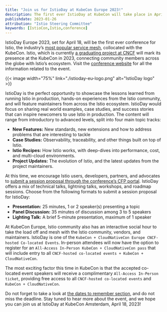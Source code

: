 ```yaml
---
title: "Join us for IstioDay at KubeCon Europe 2023!"
description: The first ever IstioDay at KubeCon will take place in April.
publishdate: 2023-01-26
attribution: "Istio Steering Committee"
keywords: [IstioCon,Istio,conference]
---
```


IstioDay Europe 2023, set for April 18, will be the first ever conference for Istio, the industry’s [most popular service mesh](https://www.cncf.io/wp-content/uploads/2020/11/CNCF_Survey_Report_2020.pdf), collocated with the KubeCon. Istio, which is currently [a graduating project at CNCF](https://www.cncf.io/projects/istio/) will mark its presence at the KubeCon in 2023, connecting community members across the globe with Istio’s ecosystem. Visit the [conference website](https://events.linuxfoundation.org/kubecon-cloudnativecon-europe/cncf-hosted-co-located-events/istio-day/) for all the information related to the event.

{{< image width="75%"
    link="./istioday-eu-logo.png"
    alt="IstioDay logo"
    >}}

IstioDay is the perfect opportunity to showcase the lessons learned from running Istio in production, hands-on experiences from the Istio community, and will feature maintainers from across the Istio ecosystem. IstioDay would focus on sharing real world examples, case studies, and success stories that can inspire newcomers to use Istio in production. The content will range from introductory to advanced levels, split into four main topic tracks:

* **New Features:** New standards, new extensions and how to address problems that are interesting to tackle
* **Case Studies:** Observability, traceability, and other things built on top of Istio.
* **Istio Recipes:** How Istio works, with deep-dives into performance, cost, and multi-cloud environments.
* **Project Updates:** The evolution of Istio, and the latest updates from the project maintainers.

At this time, we encourage Istio users, developers, partners, and advocates to [submit a session proposal through the conference’s CFP portal](https://events.linuxfoundation.org/kubecon-cloudnativecon-europe/cncf-hosted-co-located-events/cfp-colocated-events/). IstioDay offers a mix of technical talks, lightning talks, workshops, and roadmap sessions. Choose from the following formats to submit a session proposal for IstioDay:

* **Presentation:** 25 minutes, 1 or 2 speaker(s) presenting a topic
* **Panel Discussion:** 35 minutes of discussion among 3 to 5 speakers
* **Lighting Talk:** A brief 5-minute presentation, maximum of 1 speaker

At KubeCon Europe, Istio community also has an interactive social hour to take the load off and mesh with the Istio community, vendors, and maintainers. IstioDay is one of the `KubeCon + CloudNativeCon Europe CNCF-hosted Co-located Events`. In-person attendees will now have the option to register for an `All-Access In-Person KubeCon + CloudNativeCon pass` that will include entry to all `CNCF-hosted co-located events + KubeCon + CloudNativeCon`.

The most exciting factor this time in KubeCon is that the accepted co-located event speakers will receive a complimentary `All-Access In-Person ticket`, providing free access to all `CNCF-hosted co-located events` and `KubeCon + CloudNativeCon`.

Do not forget to take a look at [the dates to remember section](https://events.linuxfoundation.org/kubecon-cloudnativecon-europe/cncf-hosted-co-located-events/cfp-colocated-events/#general-info), and do not miss the deadline. Stay tuned to hear more about the event, and we hope you can join us at IstioDay at KubeCon Amsterdam, April 18, 2023!
